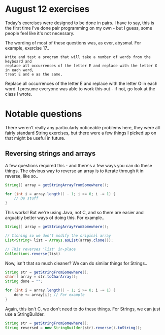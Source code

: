 August 12 exercises
===================

Today's exercises were designed to be done in pairs. I have to say, this
is the first time I've done pair programming on my own - but I guess, some
people feel like it's not necessary.

The wording of most of these questions was, as ever, abysmal. For example, exercise
17..

```
Write and test a program that will take a number of words from the keyboard and
replace all occurrences of the letter E and replace with the letter O in each word,
treat E and e as the same.
```

Replace all occurrences of the letter E and replace with the letter O in each word. I presume
everyone was able to work this out - if not, go look at the class I wrote.

Notable questions
=================

There weren't really any particularly noticeable problems here, they were
all fairly standard String exercises, but there were a few things I picked up on
that might be useful in future.

Reversing strings and arrays
----------------------------

A few questions required this - and there's a few ways you can do these things.
The obvious way to reverse an array is to iterate through it in reverse, like so..

```java
String[] array = getStringArrayFromSomewhere();

for (int i = array.length() - 1; i >= 0; i -= 1) {
    // Do stuff
}
```

This works! But we're using Java, not C, and so there are easier and arguably
better ways of doing this. For example..

```java
String[] array = getStringArrayFromSomewhere();

// Cloning so we don't modify the original array
List<String> list = Arrays.asList(array.clone());

// This reverses 'list' in-place
Collections.reverse(list)
```

Now, isn't that so much cleaner?
We can do similar things for Strings..

```java
String str = getStringFromSomewhere();
char[] array = str.toCharArray();
String done = "";

for (int i = array.length() - 1; i >= 0; i -= 1) {
    done += array[i]; // For example
}
```

Again, this isn't C, we don't need to do these things. For
Strings, we can just use a StringBuilder.

```java
String str = getStringFromSomewhere();
String reversed = new StringBuilder(str).reverse().toString();
```